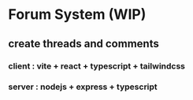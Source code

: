 # Forum System (WIP)

## create threads and comments

### client : vite + react + typescript + tailwindcss

### server : nodejs + express + typescript
